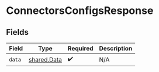 # ConnectorsConfigsResponse


## Fields

| Field                                             | Type                                              | Required                                          | Description                                       |
| ------------------------------------------------- | ------------------------------------------------- | ------------------------------------------------- | ------------------------------------------------- |
| `data`                                            | [shared.Data](../../../sdk/models/shared/data.md) | :heavy_check_mark:                                | N/A                                               |